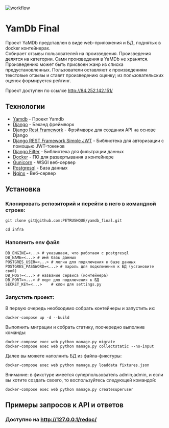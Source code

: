 ![workflow](https://github.com/petrushque/yamdb_final/actions/workflows/yamdb_workflow.yml/badge.svg)
# YamDb Final

 Проект YaMDb представлен в виде web-приложения и БД, поднятых в docker контейнерах.\
Собирает отзывы пользователей на произведения. Произведения делятся на категории.
Сами произведения в YaMDb не хранятся. Произведению может быть присвоен жанр из списка предустановленных.
Пользователи оставляют к произведениям текстовые отзывы и ставят произведению оценку; 
из пользовательских оценок формируется рейтинг.
 
 Проект доступен по ссылке http://84.252.142.151/

## Технологии
- [Yamdb] - Проект Yamdb
- [Django] - Бэкэнд фреймворк
- [Django Rest Framework] - Фрэймворк для создания API на основе Django
- [Django REST Framework Simple JWT] - Библиотека для авторизации с помощью JWT-токенов
- [Django Filter] - Библиотека для фильтрации данных
- [Docker] - ПО для развертывания в контейнере
- [Gunicorn] - WSGI веб-сервер
- [Postgresql] - База данных
- [Nginx] - Веб-сервер

## Установка

### Клонировать репозиторий и перейти в него в командной строке:
```
git clone git@github.com:PETRUSHQUE/yamdb_final.git
```
```
cd infra
```
### Наполнить env файл
```
DB_ENGINE=<...> # указываем, что работаем с postgresql
DB_NAME=<...> # имя базы данных
POSTGRES_USER=<...> # логин для подключения к базе данных
POSTGRES_PASSWORD=<...> # пароль для подключения к БД (установите свой)
DB_HOST=<...> # название сервиса (контейнера)
DB_PORT=<...> # порт для подключения к БД
SECRET_KEY=<...>	# ключ для settings.py
```
### Запустить проект:
В первую очередь необходимо собрать контейнеры и запустить их:
```
docker-compose up -d --build
```
Выполнить миграции и собрать статику, поочередно выполнив команды:
```
docker-compose exec web python manage.py migrate
docker-compose exec web python manage.py collectstatic --no-input
```
Далее вы можете наполнить БД из файла-фикстуры:
```
docker-compose exec web python manage.py loaddata fixtures.json
```
Внимание: в фикстуре имеется суперпользователь admin;admin,
и если вы хотите создать своего, то воспользуйтесь следующей командой:
```
docker-compose exec web python manage.py createsuperuser
``` 
## Примеры запросов к API и ответов
### Доступно на http://127.0.0.1/redoc/


[//]: # 

   [Yamdb]: <https://github.com/PETRUSHQUE/api_yamdb>
   [Django]: <https://www.djangoproject.com>
   [Django Rest Framework]: <https://www.django-rest-framework.org>
   [Django REST Framework Simple JWT]: <https://github.com/jazzband/djangorestframework-simplejwt>
   [Django Filter]: <https://github.com/carltongibson/django-filter>
   [Docker]: <https://www.docker.com/>
   [Gunicorn]: <https://gunicorn.org/>
   [Postgresql]: <https://www.postgresql.org/>
   [Nginx]: <https://nginx.org/>
